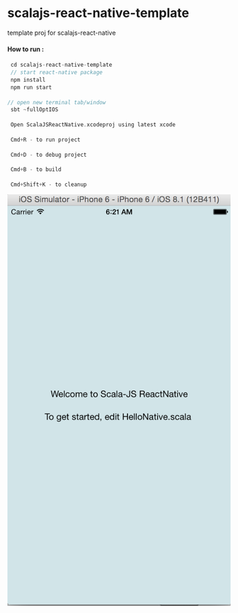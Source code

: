 # scalajs-react-native-template
template proj for scalajs-react-native

#### How to run :

```scala
 cd scalajs-react-native-template
 // start react-native package
 npm install
 npm run start

// open new terminal tab/window
 sbt ~fullOptIOS

 Open ScalaJSReactNative.xcodeproj using latest xcode

 Cmd+R - to run project

 Cmd+D - to debug project

 Cmd+B - to build

 Cmd+Shift+K - to cleanup

```

![hellonative](hellonative.png)
